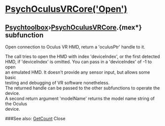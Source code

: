# [PsychOculusVRCore('Open')](PsychOculusVRCore-Open) 
## [Psychtoolbox](Pyschtoolbox)&#8250;[PsychOculusVRCore](PsychOculusVRCore).{mex*} subfunction


Open connection to Oculus VR HMD, return a 'oculusPtr' handle to it.  
  
The call tries to open the HMD with index 'deviceIndex', or the first detected  
HMD, if 'deviceIndex' is omitted. You can pass in a 'deviceIndex' of -1 to open  
an emulated HMD. It doesn't provide any sensor input, but allows some basic  
testing and debugging of VR software nonetheless.  
The returned handle can be passed to the other subfunctions to operate the  
device.  
A second return argument 'modelName' returns the model name string of the Oculus  
device.  
  


###See also:
[GetCount](PsychOculusVRCore-GetCount) Close
